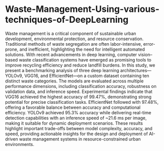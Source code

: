 # Waste-Management-Using-various-techniques-of-DeepLearning
Waste management is a critical component of sustainable urban development, environmental protection, and resource conservation. Traditional methods of waste segregation are often labor-intensive, error-prone, and inefficient, highlighting the need for intelligent automated solutions. With recent advancements in deep learning, computer vision–based waste classification systems have emerged as promising tools to improve recycling efficiency and reduce landfill burdens. In this study, we present a benchmarking analysis of three deep learning architectures—YOLOv9, VGG16, and EfficientNet—on a custom dataset containing ten distinct waste categories. The models are evaluated across multiple performance dimensions, including classification accuracy, robustness on validation data, and inference speed. Experimental findings indicate that VGG16 achieved the highest accuracy of 99.47%, demonstrating strong potential for precise classification tasks. EfficientNet followed with 97.48%, offering a favorable balance between accuracy and computational efficiency. YOLOv9 achieved 95.3% accuracy while delivering real-time detection capabilities with an inference speed of ~21.6 ms per image, making it suitable for dynamic deployment scenarios. These results highlight important trade-offs between model complexity, accuracy, and speed, providing actionable insights for the design and deployment of AI-driven waste management systems in resource-constrained urban environments.
